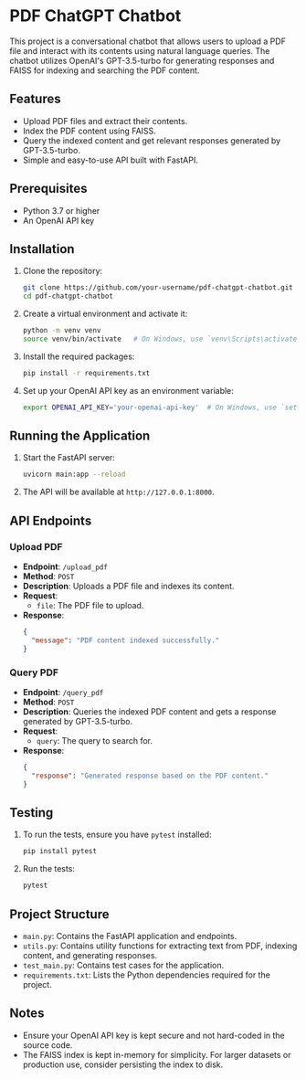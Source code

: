 # PDF ChatGPT Chatbot

This project is a conversational chatbot that allows users to upload a PDF file and interact with its contents using natural language queries. The chatbot utilizes OpenAI's GPT-3.5-turbo for generating responses and FAISS for indexing and searching the PDF content.

## Features

- Upload PDF files and extract their contents.
- Index the PDF content using FAISS.
- Query the indexed content and get relevant responses generated by GPT-3.5-turbo.
- Simple and easy-to-use API built with FastAPI.

## Prerequisites

- Python 3.7 or higher
- An OpenAI API key

## Installation

1. Clone the repository:

    ```bash
    git clone https://github.com/your-username/pdf-chatgpt-chatbot.git
    cd pdf-chatgpt-chatbot
    ```

2. Create a virtual environment and activate it:

    ```bash
    python -m venv venv
    source venv/bin/activate   # On Windows, use `venv\Scripts\activate`
    ```

3. Install the required packages:

    ```bash
    pip install -r requirements.txt
    ```

4. Set up your OpenAI API key as an environment variable:

    ```bash
    export OPENAI_API_KEY='your-openai-api-key'  # On Windows, use `set OPENAI_API_KEY='your-openai-api-key'`
    ```

## Running the Application

1. Start the FastAPI server:

    ```bash
    uvicorn main:app --reload
    ```

2. The API will be available at `http://127.0.0.1:8000`.

## API Endpoints

### Upload PDF

- **Endpoint**: `/upload_pdf`
- **Method**: `POST`
- **Description**: Uploads a PDF file and indexes its content.
- **Request**:
    - `file`: The PDF file to upload.
- **Response**:
    ```json
    {
      "message": "PDF content indexed successfully."
    }
    ```

### Query PDF

- **Endpoint**: `/query_pdf`
- **Method**: `POST`
- **Description**: Queries the indexed PDF content and gets a response generated by GPT-3.5-turbo.
- **Request**:
    - `query`: The query to search for.
- **Response**:
    ```json
    {
      "response": "Generated response based on the PDF content."
    }
    ```

## Testing

1. To run the tests, ensure you have `pytest` installed:

    ```bash
    pip install pytest
    ```

2. Run the tests:

    ```bash
    pytest
    ```

## Project Structure

- `main.py`: Contains the FastAPI application and endpoints.
- `utils.py`: Contains utility functions for extracting text from PDF, indexing content, and generating responses.
- `test_main.py`: Contains test cases for the application.
- `requirements.txt`: Lists the Python dependencies required for the project.

## Notes

- Ensure your OpenAI API key is kept secure and not hard-coded in the source code.
- The FAISS index is kept in-memory for simplicity. For larger datasets or production use, consider persisting the index to disk.


